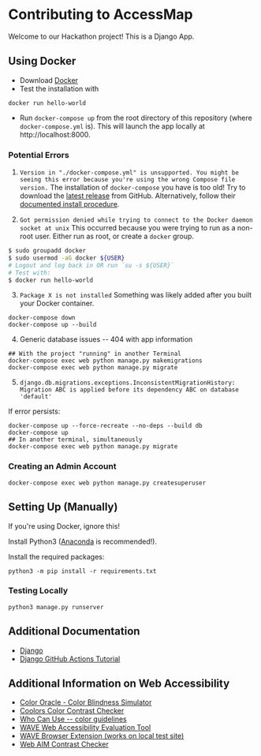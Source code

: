 # Contributing to AccessMap

Welcome to our Hackathon project! This is a Django App.

## Using Docker

- Download [Docker](https://www.docker.com/get-started)
- Test the installation with
```
docker run hello-world
```
- Run `docker-compose up` from the root directory of this repository
(where `docker-compose.yml` is).
This will launch the app locally at http://localhost:8000.

### Potential Errors

1. `Version in "./docker-compose.yml" is unsupported. You might be seeing this error because you're using the wrong Compose file version.`
The installation of `docker-compose` you have is too old!
Try to download the [latest release](https://github.com/docker/compose/releases)
from GitHub.
Alternatively, follow their
[documented install procedure](https://docs.docker.com/compose/install/).

2. `Got permission denied while trying to connect to the Docker daemon socket at unix`
This occurred because you were trying to run as a non-root user.
Either run as root, or create a `docker` group.
```bash
$ sudo groupadd docker
$ sudo usermod -aG docker ${USER}
# Logout and log back in OR run `su -s ${USER}`
# Test with:
$ docker run hello-world
```

3. `Package X is not installed`
Something was likely added after you built your Docker container.
```
docker-compose down
docker-compose up --build
```

4. Generic database issues -- 404 with app information
```
## With the project "running" in another Terminal
docker-compose exec web python manage.py makemigrations
docker-compose exec web python manage.py migrate
```

5. `django.db.migrations.exceptions.InconsistentMigrationHistory: Migration ABC is applied before its dependency ABC on database 'default'`

If error persists:
```
docker-compose up --force-recreate --no-deps --build db
docker-compose up
## In another terminal, simultaneously
docker-compose exec web python manage.py migrate
```


### Creating an Admin Account

```
docker-compose exec web python manage.py createsuperuser
```

## Setting Up (Manually)

If you're using Docker, ignore this!

Install Python3 ([Anaconda](https://www.anaconda.com/products/individual)
is recommended!).

Install the required packages:
```
python3 -m pip install -r requirements.txt
```

### Testing Locally

```
python3 manage.py runserver
```

## Additional Documentation

- [Django](https://docs.djangoproject.com/en/3.2/)
- [Django GitHub Actions Tutorial](https://www.hacksoft.io/blog/github-actions-in-action-setting-up-django-and-postgres)

## Additional Information on Web Accessibility

- [Color Oracle - Color Blindness Simulator](https://colororacle.org/)
- [Coolors Color Contrast Checker](https://coolors.co/contrast-checker)
- [Who Can Use -- color guidelines](https://whocanuse.com/)
- [WAVE Web Accessibility Evaluation Tool](https://wave.webaim.org/)
- [WAVE Browser Extension (works on local test site)](https://wave.webaim.org/extension/)
- [Web AIM Contrast Checker](https://webaim.org/resources/contrastchecker/)
